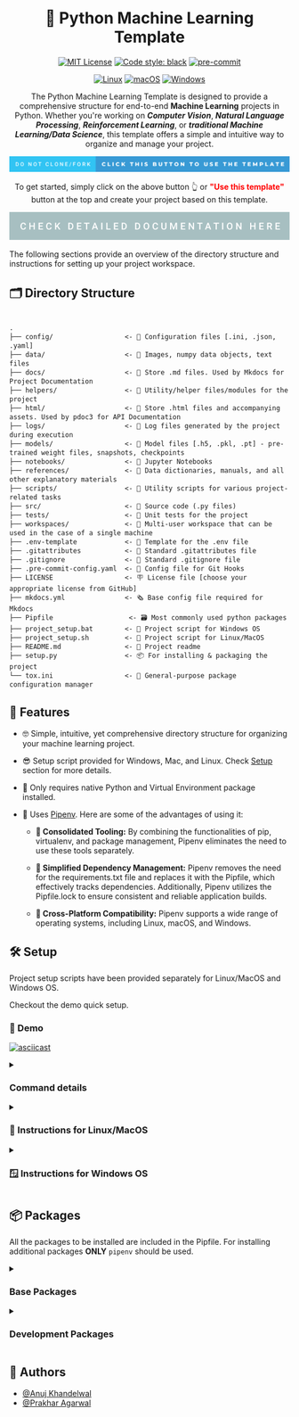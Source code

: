 
<div align="center">

# 🐍 Python Machine Learning Template 

[![MIT License](https://img.shields.io/badge/License-MIT-green.svg?style=flat-square)](https://choosealicense.com/licenses/mit/)
[![Code style: black](https://img.shields.io/badge/code%20style-black-000000.svg?style=flat-square)](https://github.com/psf/black)
[![pre-commit](https://img.shields.io/badge/pre--commit-enabled-brightgreen?style=flat-square&logo=pre-commit&logoColor=white)](https://github.com/pre-commit/pre-commit)

[![Linux](https://img.shields.io/badge/Linux-yellow?style=flat-square&logo=linux)]()
[![macOS](https://img.shields.io/badge/MacOS-inactive?style=flat-square&logo=macos)]()
[![Windows](https://img.shields.io/badge/Windows-blue?style=flat-square&logo=windows11)]()


The Python Machine Learning Template is designed to provide a comprehensive structure for end-to-end **Machine Learning** projects in Python. Whether you're working on ***Computer Vision***, ***Natural Language Processing***, ***Reinforcement Learning***, or ***traditional Machine Learning/Data Science***, this template offers a simple and intuitive way to organize and manage your project.


<a href="https://github.com/anujonthemove/Python-Machine-Learning-Template/generate"><img src="https://raw.githubusercontent.com/anujonthemove/Python-Machine-Learning-Template/main/.assets/images/do-not-clone_fork-click-this-button-to-use-the-template.svg" alt="click this button to use the template"></a>

To get started, simply click on the above button 👆 or <b><font color="red">"Use this template"</font></b> button at the top and create your project based on this template. 

<a href="https://www.anujonthemove.com/Software-Engineering-Handbook/python-machine-learning-template/"><img src="https://raw.githubusercontent.com/anujonthemove/Python-Machine-Learning-Template/main/.assets/images/check-detailed-documentation-here.svg" alt="check detailed documentation here"></a>

</div>

The following sections provide an overview of the directory structure and instructions for setting up your project workspace.

## 🗂️ Directory Structure

```

.
├── config/                  <- 📂 Configuration files [.ini, .json, .yaml]
├── data/                    <- 📂 Images, numpy data objects, text files
├── docs/                    <- 📂 Store .md files. Used by Mkdocs for Project Documentation
├── helpers/                 <- 📂 Utility/helper files/modules for the project
├── html/                    <- 📂 Store .html files and accompanying assets. Used by pdoc3 for API Documentation
├── logs/                    <- 📂 Log files generated by the project during execution
├── models/                  <- 📂 Model files [.h5, .pkl, .pt] - pre-trained weight files, snapshots, checkpoints
├── notebooks/               <- 📂 Jupyter Notebooks
├── references/              <- 📂 Data dictionaries, manuals, and all other explanatory materials
├── scripts/                 <- 📂 Utility scripts for various project-related tasks
├── src/                     <- 📂 Source code (.py files)
├── tests/                   <- 📂 Unit tests for the project
├── workspaces/              <- 📂 Multi-user workspace that can be used in the case of a single machine
├── .env-template            <- 🔧 Template for the .env file
├── .gitattributes           <- 🔧 Standard .gitattributes file
├── .gitignore               <- 📛 Standard .gitignore file
├── .pre-commit-config.yaml  <- 🔧 Config file for Git Hooks
├── LICENSE                  <- 🪧 License file [choose your appropriate license from GitHub]
├── mkdocs.yml               <- 🗞️ Base config file required for Mkdocs
├── Pipfile		              <- 🗃️ Most commonly used python packages
├── project_setup.bat        <- 📜 Project script for Windows OS
├── project_setup.sh         <- 📜 Project script for Linux/MacOS
├── README.md                <- 📝 Project readme
├── setup.py                 <- 📦️ For installing & packaging the project
└── tox.ini                  <- 🔧 General-purpose package configuration manager

```

## 🚀 Features

* 🤓 Simple, intuitive, yet comprehensive directory structure for organizing your machine learning project.

* 😎 Setup script provided for Windows, Mac, and Linux.  Check [Setup](#%EF%B8%8F-setup) section for more details.

* 🤗 Only requires native Python and Virtual Environment package installed.

* 🤩 Uses [Pipenv](https://pipenv.pypa.io/en/latest/#). Here are some of the advantages of using it:

   * **💪 Consolidated Tooling:** By combining the functionalities of pip, virtualenv, and package management, Pipenv eliminates the need to use these tools separately.  

	* **🤌 Simplified Dependency Management:** Pipenv removes the need for the requirements.txt file and replaces it with the Pipfile, which effectively tracks dependencies. Additionally, Pipenv utilizes the Pipfile.lock to ensure consistent and reliable application builds.

	* **🤟 Cross-Platform Compatibility:** Pipenv supports a wide range of operating systems, including Linux, macOS, and Windows. 


## 🛠️ Setup

Project setup scripts have been provided separately for Linux/MacOS and Windows OS. 

Checkout the demo quick setup.

### 🎥 Demo

[![asciicast](https://asciinema.org/a/aLntFu3A4w0JWivMfXLzfVvCv.svg)](https://asciinema.org/a/aLntFu3A4w0JWivMfXLzfVvCv)


<details>
<summary> <h3> Command details </h3> </summary>

   ```
   ## For Linux/MacOS
   source project_setup.sh [OPTIONS] 

   or 

   ## For Windows OS
   project_setup.bat [OPTIONS]
   ```

   Replace [OPTIONS] with any combination of the following options:

   * `--install`: **Required argument**. If nothing is passed, a help message is displayed.
   
   * `--install-dev`: Optional argument. Pass this flag along with `--install` flag to install development packages.
   
   * `--use-proxy`: Optional argument. This flag enables installation of python packages behind proxy. Check Using .env section for proxy configuration.
   
   * `--unset-proxy`: Optional argument. This flag disables proxy.

   * `--clear-readme`: Optional argument. Clear README.md file after setting up the project.
      * 📣 ***Caution: Use this only when you are setting up the project for the first time.***

   * `--remove-cache`: Optional argument. Removes `pip` and `pipenv` cache files.
      * 💡 ***Use this to clear cache files generated during package installation***

   * `--help`: Display the help message.

</details>


<details>
<summary><h3> 🐧 Instructions for Linux/MacOS </h3></summary>

For setting up the project, `project_setup.sh` script has been provided along with some options.


### 🧑‍💻 Steps:

1. Open terminal and navigate to your project directory.

   **Case (a): Setting up in _Development_ environment** 
   
      If you are setting up the project inside **development** environment, use:

      ```
         source project_setup.sh --install --install-dev
      ```

      Incase you are working behind a proxy, use the following command instead:
         
      ```
         source project_setup.sh --install --install-dev --use-proxy
      ```
   

   **Case (b): If you are setting up the project in _production_ environment**, 
   
      If you are setting up the project inside **production** environment, you may only require base packages to be installaed, use:

      ```
         source project_setup.sh --install
      ```

      If you are working behind a proxy, use the following command:
      
      ```
         source project_setup.sh --install --use-proxy
      ```

2. If you are setting up the project first time using this template, then you should replace contents of the README.md with the name of your project:

   ```
   source project_setup.sh --clear-readme
   ``` 
   
   ***Use this command only once in the development environment. DO NOT run this once you write your own readme. Also, do not run this in production environment.***



#### 📝 Important Note 

*  For any other package installation apart from the listed packages in `Pipfile` use `pipenv` as follows:

   ```
   pipenv install package_name
   ```

   By default, `pipenv` loads all the `.env` variables, therefore you need to unset the proxy first if you are not behind proxy.

   Use the following command:

   ```
   source project_setup.sh --unset-proxy
   ```
   You should then be able to install packages using pipenv as stated above.

*  During package installation, the packages are downloaded and cached. This consumes a lot of disk, hence you should clear pip and pipenv cache from time to time. Use the following command:

   ```
   source project_setup.sh --remove-cache
   ``` 


*  ✅ To ensure a conflict-free environment setup, it is strongly recommended to always run the `project_setup.sh` script to create a virtual environment for your project.

*  ❗You should run the script **ONLY** using the `source` command to ensure that the virtual environment `.venv` is automatically activated at the end of setup in the current shell session.


</details>
<details>

<summary><h3> 🪟 Instructions for Windows OS</h3></summary>


For setting up the project, `project_setup.bat` script has been provided along with some options.


### 🧑‍💻 Steps:

1. Open Command Prompt (CMD) and navigate to your project directory.

   **Case (a): Setting up in _Development_ environment** 
   
      If you are setting up the project inside **development** environment, use:

      ```
      project_setup.bat --install --install-dev
      ```

      Incase you are working behind a proxy, use the following command instead:
         
      ```
      project_setup.bat --install --install-dev --use-proxy
      ```
   

   **Case (b): If you are setting up the project in _production_ environment**, 
   
      If you are setting up the project inside **production** environment, you may only require base packages to be installaed, use:

      ```
      project_setup.bat --install
      ```

      If you are working behind a proxy, use the following command:
      
      ```
      project_setup.bat --install --use-proxy
      ```

2. If you are setting up the project first time using this template, then you should replace contents of the README.md with the name of your project:

   ```
   project_setup.bat --clear-readme
   ``` 
   
   ***Use this command only once in the development environment. DO NOT run this once you write your own readme. Also, do not run this in production environment.***



#### 📝 Important Note 

*  For any other package installation apart from the listed packages in `Pipfile` use `pipenv` as follows:

   ```
   pipenv install package_name
   ```

   By default, `pipenv` loads all the `.env` variables, therefore you need to unset the proxy first if you are not behind proxy.

   Use the following command:

   ```
   project_setup.bat --unset-proxy
   ```
   You should then be able to install packages using pipenv as stated above.

*  During package installation, the packages are downloaded and cached. This consumes a lot of disk, hence you should clear pip and pipenv cache from time to time. Use the following command:

   ```
   project_setup.bat --remove-cache
   ``` 

*  ✅ To ensure a conflict-free environment setup, it is strongly recommended to always run the `project_setup.bat` script to create a virtual environment for your project.

*  ❗For security reasons, organizations may prevent running .bat scripts on PowerShell. You should run the script **ONLY** on Command Prompt (CMD) to ensure that everything runs without any errors.



</details>


## 📦 Packages
All the packages to be installed are included in the Pipfile. For installing additional packages **ONLY** `pipenv` should be used.

<details> 
<summary> <h3> Base Packages </h3> </summary>

```
* numpy           <- for numerical computing and scientific computing
* scipy           <- mathematical algorithms and convenience functions built on the NumPy
* pandas          <- for data manipulation and analysis
* matplotlib      <- plotting library
* seaborn         <- data visualization library for drawing informative statistical graphics.
* scikit-learn    <- machine learning library 
* jupyter         <- web-based interactive computing platform
* jupyter-server  <- backend for Jupyter notebooks. Required when running notebooks in VS Code
* ipykernel       <- interactive Python shell. Required when running notebooks in VS Code
* ipython         <- provides a powerful interactive shell and a kernel for Jupyter
```
</details>
 
<details> 
<summary> <h3> Development Packages </h3> </summary>


```
* isort                        <- sorts imports in a python file
* python-decouple              <- Reads configuration/settings from .env, system environment variables 
* flake8                       <- Code linter (format checker)
* flake8-tabs                  <- Tab (and Spaces) Style Checker for flake8
* black                        <- Code formatter
* mypy                         <- Static type checker
* pre-commit                   <- A framework for managing and maintaining multi-language pre-commit hooks.
* pdoc3                        <- Generate API documentation for Python projects
* mkdocs                       <- Generate Project documentation for Python projects
```
</details>


## 👥 Authors

- [@Anuj Khandelwal](https://www.github.com/anujonthemove)
- [@Prakhar Agarwal](https://github.com/prakhar19)
